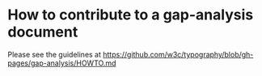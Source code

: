 # How to contribute to a gap-analysis document

Please see the guidelines at
https://github.com/w3c/typography/blob/gh-pages/gap-analysis/HOWTO.md
